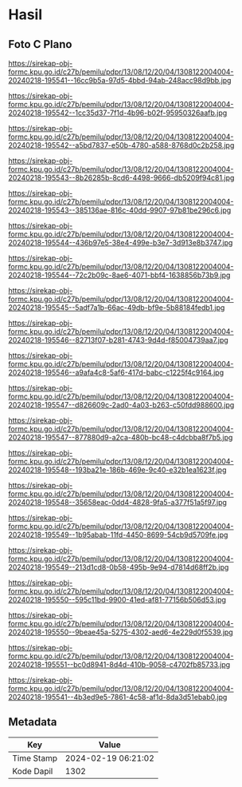 # Hasil

## Foto C Plano

https://sirekap-obj-formc.kpu.go.id/c27b/pemilu/pdpr/13/08/12/20/04/1308122004004-20240218-195541--16cc9b5a-97d5-4bbd-94ab-248acc98d9bb.jpg

https://sirekap-obj-formc.kpu.go.id/c27b/pemilu/pdpr/13/08/12/20/04/1308122004004-20240218-195542--1cc35d37-7f1d-4b96-b02f-95950326aafb.jpg

https://sirekap-obj-formc.kpu.go.id/c27b/pemilu/pdpr/13/08/12/20/04/1308122004004-20240218-195542--a5bd7837-e50b-4780-a588-8768d0c2b258.jpg

https://sirekap-obj-formc.kpu.go.id/c27b/pemilu/pdpr/13/08/12/20/04/1308122004004-20240218-195543--8b26285b-8cd6-4498-9666-db5209f94c81.jpg

https://sirekap-obj-formc.kpu.go.id/c27b/pemilu/pdpr/13/08/12/20/04/1308122004004-20240218-195543--385136ae-816c-40dd-9907-97b81be296c6.jpg

https://sirekap-obj-formc.kpu.go.id/c27b/pemilu/pdpr/13/08/12/20/04/1308122004004-20240218-195544--436b97e5-38e4-499e-b3e7-3d913e8b3747.jpg

https://sirekap-obj-formc.kpu.go.id/c27b/pemilu/pdpr/13/08/12/20/04/1308122004004-20240218-195544--72c2b09c-8ae6-4071-bbf4-1638856b73b9.jpg

https://sirekap-obj-formc.kpu.go.id/c27b/pemilu/pdpr/13/08/12/20/04/1308122004004-20240218-195545--5adf7a1b-66ac-49db-bf9e-5b88184fedb1.jpg

https://sirekap-obj-formc.kpu.go.id/c27b/pemilu/pdpr/13/08/12/20/04/1308122004004-20240218-195546--82713f07-b281-4743-9d4d-f85004739aa7.jpg

https://sirekap-obj-formc.kpu.go.id/c27b/pemilu/pdpr/13/08/12/20/04/1308122004004-20240218-195546--a9afa4c8-5af6-417d-babc-c1225f4c9164.jpg

https://sirekap-obj-formc.kpu.go.id/c27b/pemilu/pdpr/13/08/12/20/04/1308122004004-20240218-195547--d826609c-2ad0-4a03-b263-c50fdd988600.jpg

https://sirekap-obj-formc.kpu.go.id/c27b/pemilu/pdpr/13/08/12/20/04/1308122004004-20240218-195547--877880d9-a2ca-480b-bc48-c4dcbba8f7b5.jpg

https://sirekap-obj-formc.kpu.go.id/c27b/pemilu/pdpr/13/08/12/20/04/1308122004004-20240218-195548--193ba21e-186b-469e-9c40-e32b1ea1623f.jpg

https://sirekap-obj-formc.kpu.go.id/c27b/pemilu/pdpr/13/08/12/20/04/1308122004004-20240218-195548--35658eac-0dd4-4828-9fa5-a377f51a5f97.jpg

https://sirekap-obj-formc.kpu.go.id/c27b/pemilu/pdpr/13/08/12/20/04/1308122004004-20240218-195549--1b95abab-11fd-4450-8699-54cb9d5709fe.jpg

https://sirekap-obj-formc.kpu.go.id/c27b/pemilu/pdpr/13/08/12/20/04/1308122004004-20240218-195549--213d1cd8-0b58-495b-9e94-d7814d68ff2b.jpg

https://sirekap-obj-formc.kpu.go.id/c27b/pemilu/pdpr/13/08/12/20/04/1308122004004-20240218-195550--595c11bd-9900-41ed-af81-77156b506d53.jpg

https://sirekap-obj-formc.kpu.go.id/c27b/pemilu/pdpr/13/08/12/20/04/1308122004004-20240218-195550--9beae45a-5275-4302-aed6-4e229d0f5539.jpg

https://sirekap-obj-formc.kpu.go.id/c27b/pemilu/pdpr/13/08/12/20/04/1308122004004-20240218-195551--bc0d8941-8d4d-410b-9058-c4702fb85733.jpg

https://sirekap-obj-formc.kpu.go.id/c27b/pemilu/pdpr/13/08/12/20/04/1308122004004-20240218-195541--4b3ed9e5-7861-4c58-af1d-8da3d51ebab0.jpg


## Metadata

| Key        | Value               |
| ---------- | ------------------- |
| Time Stamp | 2024-02-19 06:21:02 |
| Kode Dapil | 1302                |



